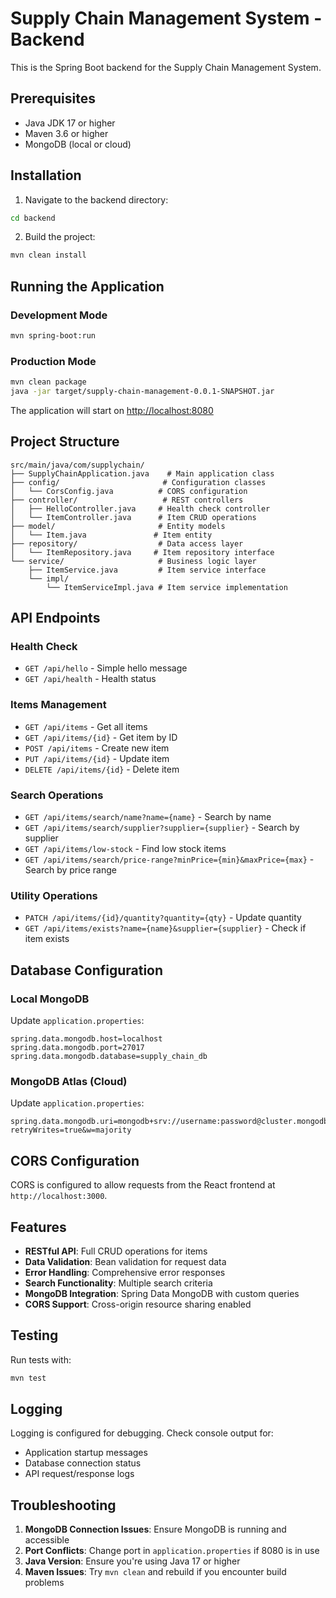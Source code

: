 # Supply Chain Management System - Backend

This is the Spring Boot backend for the Supply Chain Management System.

## Prerequisites

- Java JDK 17 or higher
- Maven 3.6 or higher
- MongoDB (local or cloud)

## Installation

1. Navigate to the backend directory:
```bash
cd backend
```

2. Build the project:
```bash
mvn clean install
```

## Running the Application

### Development Mode
```bash
mvn spring-boot:run
```

### Production Mode
```bash
mvn clean package
java -jar target/supply-chain-management-0.0.1-SNAPSHOT.jar
```

The application will start on [http://localhost:8080](http://localhost:8080)

## Project Structure

```
src/main/java/com/supplychain/
├── SupplyChainApplication.java    # Main application class
├── config/                       # Configuration classes
│   └── CorsConfig.java          # CORS configuration
├── controller/                   # REST controllers
│   ├── HelloController.java     # Health check controller
│   └── ItemController.java      # Item CRUD operations
├── model/                       # Entity models
│   └── Item.java               # Item entity
├── repository/                  # Data access layer
│   └── ItemRepository.java     # Item repository interface
└── service/                     # Business logic layer
    ├── ItemService.java         # Item service interface
    └── impl/
        └── ItemServiceImpl.java # Item service implementation
```

## API Endpoints

### Health Check
- `GET /api/hello` - Simple hello message
- `GET /api/health` - Health status

### Items Management
- `GET /api/items` - Get all items
- `GET /api/items/{id}` - Get item by ID
- `POST /api/items` - Create new item
- `PUT /api/items/{id}` - Update item
- `DELETE /api/items/{id}` - Delete item

### Search Operations
- `GET /api/items/search/name?name={name}` - Search by name
- `GET /api/items/search/supplier?supplier={supplier}` - Search by supplier
- `GET /api/items/low-stock` - Find low stock items
- `GET /api/items/search/price-range?minPrice={min}&maxPrice={max}` - Search by price range

### Utility Operations
- `PATCH /api/items/{id}/quantity?quantity={qty}` - Update quantity
- `GET /api/items/exists?name={name}&supplier={supplier}` - Check if item exists

## Database Configuration

### Local MongoDB
Update `application.properties`:
```properties
spring.data.mongodb.host=localhost
spring.data.mongodb.port=27017
spring.data.mongodb.database=supply_chain_db
```

### MongoDB Atlas (Cloud)
Update `application.properties`:
```properties
spring.data.mongodb.uri=mongodb+srv://username:password@cluster.mongodb.net/supply_chain_db?retryWrites=true&w=majority
```

## CORS Configuration

CORS is configured to allow requests from the React frontend at `http://localhost:3000`.

## Features

- **RESTful API**: Full CRUD operations for items
- **Data Validation**: Bean validation for request data
- **Error Handling**: Comprehensive error responses
- **Search Functionality**: Multiple search criteria
- **MongoDB Integration**: Spring Data MongoDB with custom queries
- **CORS Support**: Cross-origin resource sharing enabled

## Testing

Run tests with:
```bash
mvn test
```

## Logging

Logging is configured for debugging. Check console output for:
- Application startup messages
- Database connection status
- API request/response logs

## Troubleshooting

1. **MongoDB Connection Issues**: Ensure MongoDB is running and accessible
2. **Port Conflicts**: Change port in `application.properties` if 8080 is in use
3. **Java Version**: Ensure you're using Java 17 or higher
4. **Maven Issues**: Try `mvn clean` and rebuild if you encounter build problems
